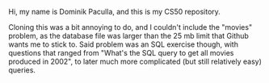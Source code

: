 Hi, my name is Dominik Paculla, and this is my CS50 repository.

Cloning this was a bit annoying to do, and I couldn't include the "movies" problem, as the database file was larger than the 25 mb limit that Github wants me to stick to.
Said problem was an SQL exercise though, with questions that ranged from "What's the SQL query to get all movies produced in 2002", to later much more complicated (but still relatively easy) queries.

